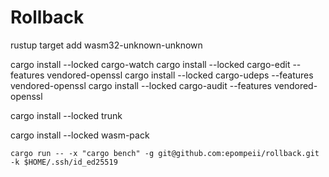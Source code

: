 # Rollback

rustup target add wasm32-unknown-unknown

cargo install --locked cargo-watch
cargo install --locked cargo-edit --features vendored-openssl
cargo install --locked cargo-udeps --features vendored-openssl
cargo install --locked cargo-audit --features vendored-openssl

cargo install --locked trunk

cargo install --locked wasm-pack

`cargo run -- -x "cargo bench" -g git@github.com:epompeii/rollback.git -k $HOME/.ssh/id_ed25519`